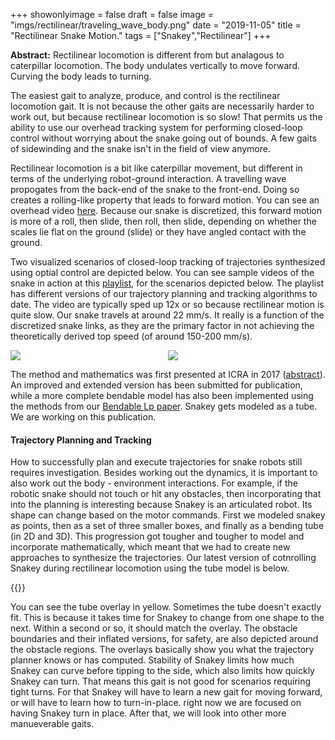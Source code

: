 +++
showonlyimage = false
draft = false
image = "imgs/rectilinear/traveling_wave_body.png"
date  = "2019-11-05"
title = "Rectilinear Snake Motion."
tags  = ["Snakey","Rectilinear"]
+++

**Abstract:** Rectilinear locomotion is different from but analagous to
caterpillar locomotion. The body undulates vertically to move
forward. Curving the body leads to turning.
<!--more-->

The easiest gait to analyze, produce, and control is the rectilinear
locomotion gait. It is not because the other gaits are necessarily
harder to work out, but because rectilinear locomotion is so slow!
That permits us the ability to use our overhead tracking system for
performing closed-loop control without worrying about the snake going
out of bounds.  A few gaits of sidewinding and the snake isn't in the
field of view anymore.

Rectilinear locomotion is a bit like caterpillar movement, but different
in terms of the underlying robot-ground interaction.  A travelling
wave propogates from the back-end of the snake to the front-end.  Doing
so creates a rolling-like property that leads to forward motion.
You can see an overhead video [here](https://youtu.be/Q9hvddTjHXw).
Because our snake is discretized, this forward motion is more of a roll,
then slide, then roll, then slide, depending on whether the scales lie
flat on the ground (slide) or they have angled contact with the ground.

Two visualized scenarios of closed-loop tracking of trajectories
synthesized using optial control are depicted below. You can see 
sample videos of the snake in action at this
[playlist](https://www.youtube.com/playlist?list=PLWPjf-IY-3dFbyMUB6BIKD1s9-LehFwie), for the scenarios
depicted below.  The playlist has different versions of our trajectory
planning and tracking algorithms to date. The video are typically sped
up 12x or so because rectilinear motion is quite slow.  Our snake
travels at around 22 mm/s.  It really is a function of the discretized
snake links, as they are the primary factor in not achieving the
theoretically derived top speed (of around 150-200 mm/s).
<div style="display:flex;flex-flow:row nowrap;padding:0px 0px 0px
0px;margin:0px 0px 0px 0px;justify-content:center;align-items:center">
  <div style="flex:50%">
  <img src="/BioLoco/public/imgs/rectilinear/obst_exper_02_exp_scen.png">
  </div>
  <div style="flex:50%">
  <img src="/BioLoco/public/imgs/rectilinear/obst_exper_03_exp_scen.png">
  </div>
</div>

The method and mathematics was first presented at ICRA in 2017
([abstract](https://ieeexplore.ieee.org/document/7989404)). 
An improved and extended version has been submitted for publication,
while a more complete bendable model has also been implemented using
the methods from our 
[Bendable Lp
paper](https://arxiv.org/abs/1712.06021). Snakey gets modeled as a
tube.  We are working on this publication.  

#### Trajectory Planning and Tracking

How to successfully plan and execute trajectories for snake robots
still requires investigation.  Besides working out the dynamics, it is
important to also work out the body - environment interactions.  For
example, if the robotic snake should not touch or hit any obstacles,
then incorporating that into the planning is interesting because 
Snakey is an articulated robot.  Its shape can change based on the
motor commands.  First we modeled snakey as points, then as a set of
three smaller boxes, and finally as a bending tube (in 2D and 3D).
This progression got tougher and tougher to model and incorporate
mathematically, which meant that we had to create new approaches to
synthesize the trajectories.  Our latest version of cotnrolling Snakey
during rectilinear locomotion using the tube model is below.  

{{<youtube ewzWINxfBKc>}}

You can see the tube overlay in yellow.  Sometimes the tube
doesn't exactly fit. This is because it takes time for Snakey to change
from one shape to the next.  Within a second or so, it should match the
overlay.  The obstacle boundaries and their inflated versions, for
safety, are also depicted around the obstacle regions.  The overlays
basically show you what the trajectory planner knows or has computed.
Stability of Snakey limits how much Snakey can curve before
tipping to the side, which also limits how quickly Snakey can turn.
That means this gait is not good for scenarios requiring tight turns.
For that Snakey will have to learn a new gait for moving forward, or
will have to learn how to turn-in-place. right now we are focused on
having Snakey turn in place.  After that, we will look into other more
manueverable gaits.
